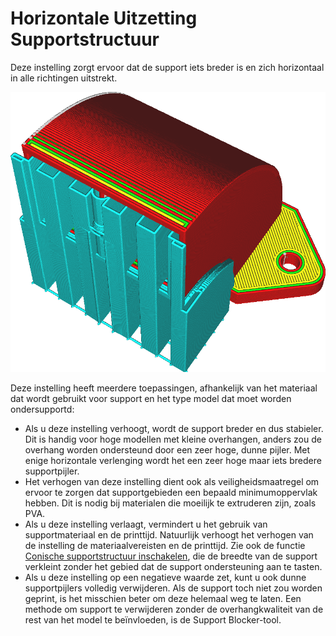 Horizontale Uitzetting Supportstructuur
====
Deze instelling zorgt ervoor dat de support iets breder is en zich horizontaal in alle richtingen uitstrekt.

<!--screenshot {
"image_path": "support_offset.png",
"modellen": [{"script": "duct.scad"}],
"camerapositie": [47, 72, 128],
"instellingen": {
    "support_enable": waar,
    "support_offset": 1.8
},
"kleuren": 64
}-->
![De support is breder dan nodig is om het model te ondersteunen](../../../articles/images/support_offset.png)

Deze instelling heeft meerdere toepassingen, afhankelijk van het materiaal dat wordt gebruikt voor support en het type model dat moet worden ondersupportd:
* Als u deze instelling verhoogt, wordt de support breder en dus stabieler. Dit is handig voor hoge modellen met kleine overhangen, anders zou de overhang worden ondersteund door een zeer hoge, dunne pijler. Met enige horizontale verlenging wordt het een zeer hoge maar iets bredere supportpijler.
* Het verhogen van deze instelling dient ook als veiligheidsmaatregel om ervoor te zorgen dat supportgebieden een bepaald minimumoppervlak hebben. Dit is nodig bij materialen die moeilijk te extruderen zijn, zoals PVA.
* Als u deze instelling verlaagt, vermindert u het gebruik van supportmateriaal en de printtijd. Natuurlijk verhoogt het verhogen van de instelling de materiaalvereisten en de printtijd. Zie ook de functie [Conische supportstructuur inschakelen](../experimental/support_conical_enabled.md), die de breedte van de support verkleint zonder het gebied dat de support ondersteuning aan te tasten.
* Als u deze instelling op een negatieve waarde zet, kunt u ook dunne supportpijlers volledig verwijderen. Als de support toch niet zou worden geprint, is het misschien beter om deze helemaal weg te laten. Een methode om support te verwijderen zonder de overhangkwaliteit van de rest van het model te beïnvloeden, is de Support Blocker-tool.